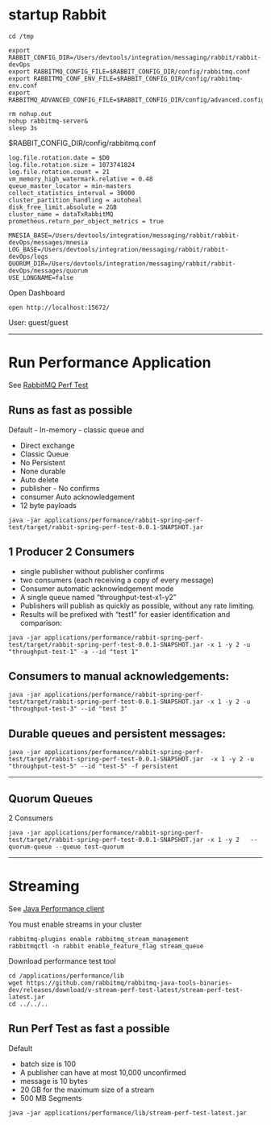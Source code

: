 # startup Rabbit


```shell
cd /tmp

export RABBIT_CONFIG_DIR=/Users/devtools/integration/messaging/rabbit/rabbit-devOps
export RABBITMQ_CONFIG_FILE=$RABBIT_CONFIG_DIR/config/rabbitmq.conf
export RABBITMQ_CONF_ENV_FILE=$RABBIT_CONFIG_DIR/config/rabbitmq-env.conf
export RABBITMQ_ADVANCED_CONFIG_FILE=$RABBIT_CONFIG_DIR/config/advanced.config

rm nohup.out
nohup rabbitmq-server&
sleep 3s
```

$RABBIT_CONFIG_DIR/config/rabbitmq.conf

```properties
log.file.rotation.date = $D0
log.file.rotation.size = 1073741824
log.file.rotation.count = 21
vm_memory_high_watermark.relative = 0.48
queue_master_locator = min-masters
collect_statistics_interval = 30000
cluster_partition_handling = autoheal
disk_free_limit.absolute = 2GB
cluster_name = dataTxRabbitMQ
prometheus.return_per_object_metrics = true

```


```properties
MNESIA_BASE=/Users/devtools/integration/messaging/rabbit/rabbit-devOps/messages/mnesia
LOG_BASE=/Users/devtools/integration/messaging/rabbit/rabbit-devOps/logs
QUORUM_DIR=/Users/devtools/integration/messaging/rabbit/rabbit-devOps/messages/quorum
USE_LONGNAME=false
```


Open Dashboard

```shell
open http://localhost:15672/
```

User: guest/guest


---------------------------------------------------
# Run Performance Application

See [RabbitMQ Perf Test](https://rabbitmq.github.io/rabbitmq-perf-test/stable/htmlsingle/)

## Runs as fast as possible

Default - In-memory - classic queue and
 - Direct exchange
 - Classic Queue
 - No Persistent
 - None durable
 - Auto delete
 - publisher - No confirms
 - consumer Auto acknowledgement
 - 12 byte payloads

```shell
java -jar applications/performance/rabbit-spring-perf-test/target/rabbit-spring-perf-test-0.0.1-SNAPSHOT.jar
```

## 1 Producer 2 Consumers

- single publisher without publisher confirms
- two consumers (each receiving a copy of every message) 
- Consumer automatic acknowledgement mode 
- A single queue named “throughput-test-x1-y2”
- Publishers will publish as quickly as possible, without any rate limiting.
- Results will be prefixed with “test1” for easier identification and comparison:

```shell
java -jar applications/performance/rabbit-spring-perf-test/target/rabbit-spring-perf-test-0.0.1-SNAPSHOT.jar -x 1 -y 2 -u "throughput-test-1" -a --id "test 1"
```

## Consumers to manual acknowledgements:

```shell
java -jar applications/performance/rabbit-spring-perf-test/target/rabbit-spring-perf-test-0.0.1-SNAPSHOT.jar -x 1 -y 2 -u "throughput-test-3" --id "test 3"
```

## Durable queues and persistent messages:

```shell
java -jar applications/performance/rabbit-spring-perf-test/target/rabbit-spring-perf-test-0.0.1-SNAPSHOT.jar  -x 1 -y 2 -u "throughput-test-5" --id "test-5" -f persistent
```

------------------

## Quorum Queues


2 Consumers

```shell
java -jar applications/performance/rabbit-spring-perf-test/target/rabbit-spring-perf-test-0.0.1-SNAPSHOT.jar -x 1 -y 2   --quorum-queue --queue test-quorum
```


------------------

# Streaming

See [Java Performance client](https://rabbitmq.github.io/rabbitmq-stream-java-client/stable/htmlsingle/#with-the-java-binary) 

You must enable streams in your cluster

```shell
rabbitmq-plugins enable rabbitmq_stream_management
rabbitmqctl -n rabbit enable_feature_flag stream_queue
```


Download performance test tool

```shell
cd /applications/performance/lib
wget https://github.com/rabbitmq/rabbitmq-java-tools-binaries-dev/releases/download/v-stream-perf-test-latest/stream-perf-test-latest.jar
cd ../../..
```

## Run Perf Test as fast a possible

Default 

- batch size is 100
- A publisher can have at most 10,000 unconfirmed
- message is 10 bytes
- 20 GB for the maximum size of a stream 
- 500 MB Segments

```shell
java -jar applications/performance/lib/stream-perf-test-latest.jar
```